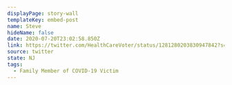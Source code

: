 ```yaml
---
displayPage: story-wall
templateKey: embed-post
name: Steve
hideName: false
date: 2020-07-20T23:02:58.850Z
link: https://twitter.com/HealthCareVoter/status/1281280203830947842?s=20
source: twitter
state: NJ
tags:
  - Family Member of COVID-19 Victim
---
```

